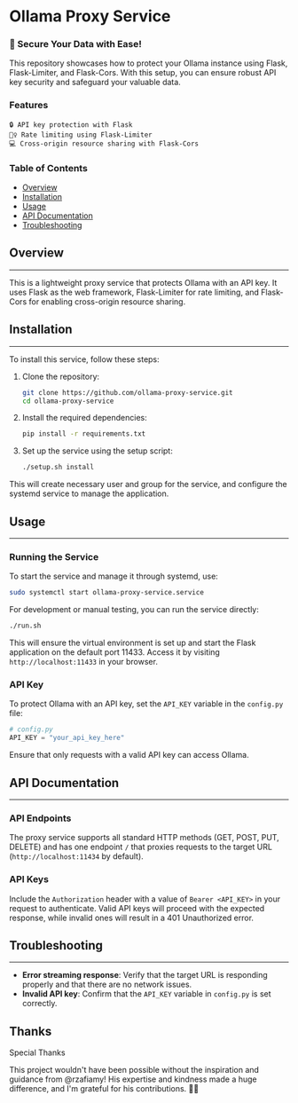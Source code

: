# Ollama Proxy Service

### 🚨 Secure Your Data with Ease!

This repository showcases how to protect your Ollama instance using Flask, Flask-Limiter, and Flask-Cors. With this setup, you can ensure robust API key security and safeguard your valuable data.

### Features

    🔒 API key protection with Flask
    🕵️‍♀️ Rate limiting using Flask-Limiter
    💻 Cross-origin resource sharing with Flask-Cors

### Table of Contents

*   [Overview](#overview)
*   [Installation](#installation)
*   [Usage](#usage)
*   [API Documentation](#api-documentation)
*   [Troubleshooting](#troubleshooting)

## Overview
--------

This is a lightweight proxy service that protects Ollama with an API key. It uses Flask as the web framework, Flask-Limiter for rate limiting, and Flask-Cors for enabling cross-origin resource sharing.

## Installation
------------

To install this service, follow these steps:

1. Clone the repository:
    ```bash
    git clone https://github.com/ollama-proxy-service.git
    cd ollama-proxy-service
    ```

2. Install the required dependencies:
    ```bash
    pip install -r requirements.txt
    ```

3. Set up the service using the setup script:
    ```bash
    ./setup.sh install
    ```

This will create necessary user and group for the service, and configure the systemd service to manage the application.

## Usage
-----

### Running the Service

To start the service and manage it through systemd, use:

```bash
sudo systemctl start ollama-proxy-service.service
```

For development or manual testing, you can run the service directly:

```bash
./run.sh
```

This will ensure the virtual environment is set up and start the Flask application on the default port 11433. Access it by visiting `http://localhost:11433` in your browser.

### API Key

To protect Ollama with an API key, set the `API_KEY` variable in the `config.py` file:

```python
# config.py
API_KEY = "your_api_key_here"
```

Ensure that only requests with a valid API key can access Ollama.

## API Documentation
-------------------

### API Endpoints

The proxy service supports all standard HTTP methods (GET, POST, PUT, DELETE) and has one endpoint `/` that proxies requests to the target URL (`http://localhost:11434` by default).

### API Keys

Include the `Authorization` header with a value of `Bearer <API_KEY>` in your request to authenticate. Valid API keys will proceed with the expected response, while invalid ones will result in a 401 Unauthorized error.

## Troubleshooting
--------------

*   **Error streaming response**: Verify that the target URL is responding properly and that there are no network issues.
*   **Invalid API key**: Confirm that the `API_KEY` variable in `config.py` is set correctly.

## Thanks

Special Thanks

This project wouldn't have been possible without the inspiration and guidance from @rzafiamy! His expertise and kindness made a huge difference, and I'm grateful for his contributions. 🙏💖